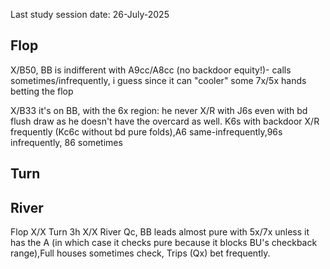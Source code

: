 Last study session date: 26-July-2025

## Flop

X/B50, BB is indifferent with A9cc/A8cc (no backdoor equity!)- calls sometimes/infrequently, i guess since it can "cooler" some 7x/5x hands betting the flop

X/B33 it's on BB, with the 6x region: he never X/R with J6s even with bd flush draw as he doesn't have the overcard as well. K6s with backdoor X/R frequently (Kc6c without bd pure folds),A6 same-infrequently,96s infrequently, 86 sometimes

## Turn

## River
Flop X/X
Turn 3h X/X 
River Qc, BB leads almost pure with 5x/7x unless it has the A (in which case it checks pure because it blocks BU's checkback range),Full houses sometimes check, Trips (Qx) bet frequently.
